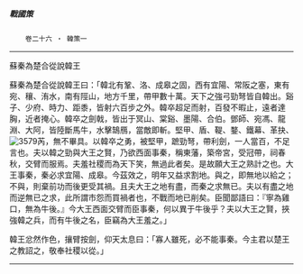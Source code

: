 

##### 戰國策
　　`卷二十六 ‧ 韓策一`

* * *

蘇秦為楚合從說韓王

蘇秦為楚合從說韓王曰：「韓北有鞏、洛、成皋之固，西有宜陽、常阪之塞，東有宛、穰、洧水，南有陘山，地方千里，帶甲數十萬。天下之強弓勁弩皆自韓出。谿子、少府、時力、距黍，皆射六百步之外。韓卒超足而射，百發不暇止，遠者達胸，近者掩心。韓卒之劍戟，皆出于冥山、棠谿、墨陽、合伯。鄧師、宛馮、龍淵、大阿，皆陸斷馬牛，水擊鵠鴈，當敵即斬。堅甲、盾、鞮、鍪、鐵幕、革抉、![3579](../../imgs/3579.gif)芮，無不畢具。以韓卒之勇，被堅甲，蹠勁弩，帶利劍，一人當百，不足言也。夫以韓之勁與大王之賢，乃欲西面事秦，稱東藩，築帝宮，受冠帶，祠春秋，交臂而服焉。夫羞社稷而為天下笑，無過此者矣。是故願大王之熟計之也。大王事秦，秦必求宜陽、成皋。今茲效之，明年又益求割地。與之，即無地以給之；不與，則棄前功而後更受其禍。且夫大王之地有盡，而秦之求無已。夫以有盡之地而逆無已之求，此所謂市怨而買禍者也，不戰而地已削矣。臣聞鄙語曰：『寧為雞口，無為牛後。』今大王西面交臂而臣事秦，何以異于牛後乎？夫以大王之賢，挾強韓之兵，而有牛後之名，臣竊為大王羞之。」

韓王忿然作色，攘臂按劍，仰天太息曰：「寡人雖死，必不能事秦。今主君以楚王之教詔之，敬奉社稷以從。」

* * *

